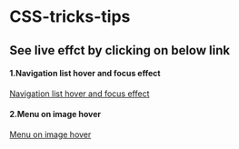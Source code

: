 # CSS-tricks-tips
## See live effct by clicking on below link
#### 1.Navigation list hover and focus effect
[Navigation list hover and focus effect](https://user-images.githubusercontent.com/62986288/111901549-e5afe180-8a5e-11eb-9197-93ed5eb9e7d9.mp4)

#### 2.Menu on image hover
[Menu on image hover](https://user-images.githubusercontent.com/62986288/111902027-51934980-8a61-11eb-8da5-9eea8e9324c9.mp4)




